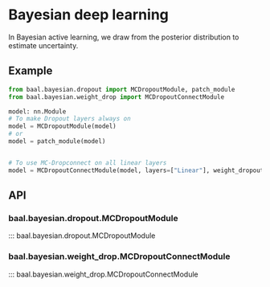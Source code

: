 # Bayesian deep learning

In Bayesian active learning, we draw from the posterior distribution to estimate uncertainty.

## Example

```python
from baal.bayesian.dropout import MCDropoutModule, patch_module
from baal.bayesian.weight_drop import MCDropoutConnectModule

model: nn.Module
# To make Dropout layers always on
model = MCDropoutModule(model)
# or
model = patch_module(model)


# To use MC-Dropconnect on all linear layers
model = MCDropoutConnectModule(model, layers=["Linear"], weight_dropout=0.5)
```


## API

### baal.bayesian.dropout.MCDropoutModule

::: baal.bayesian.dropout.MCDropoutModule

### baal.bayesian.weight_drop.MCDropoutConnectModule

::: baal.bayesian.weight_drop.MCDropoutConnectModule